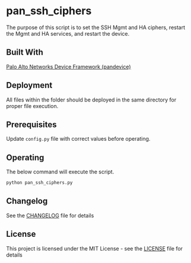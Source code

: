 # pan_ssh_ciphers

The purpose of this script is to set the SSH Mgmt and HA ciphers, restart the Mgmt and HA services, and restart the device.

## Built With

[Palo Alto Networks Device Framework (pandevice)](https://github.com/PaloAltoNetworks/pandevice)

## Deployment

All files within the folder should be deployed in the same directory for proper file execution.

## Prerequisites

Update `config.py` file with correct values before operating.

## Operating

The below command will execute the script.

```bash
python pan_ssh_ciphers.py
```

## Changelog

See the [CHANGELOG](CHANGELOG) file for details

## License

This project is licensed under the MIT License - see the [LICENSE](LICENSE) file for details
